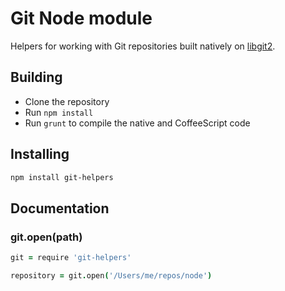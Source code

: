 # Git Node module

Helpers for working with Git repositories built natively on
[libgit2](http://libgit2.github.com).

## Building
  * Clone the repository
  * Run `npm install`
  * Run `grunt` to compile the native and CoffeeScript code

## Installing

```sh
npm install git-helpers
```

## Documentation

### git.open(path)

```coffeescript
git = require 'git-helpers'

repository = git.open('/Users/me/repos/node')
```
